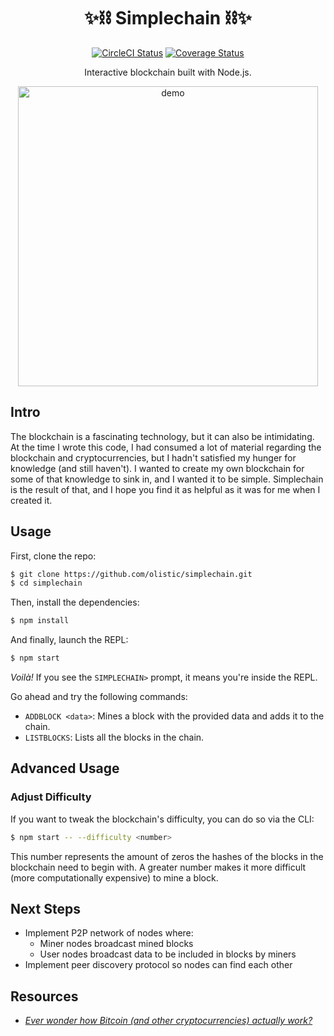 <h1 align="center">✨⛓ Simplechain ⛓✨</h1>

<p align="center">
  <a href="https://circleci.com/gh/olistic/simplechain"><img alt="CircleCI Status" src="https://img.shields.io/circleci/project/github/olistic/simplechain.svg?style=flat-square"></a>
  <a href="https://codeclimate.com/github/olistic/simplechain"><img alt="Coverage Status" src="https://img.shields.io/codeclimate/coverage/olistic/simplechain.svg?style=flat-square"></a>
</p>

<p align="center">
  Interactive blockchain built with Node.js.
</p>

<p align="center">
  <img alt="demo" src="https://i.imgur.com/cwEbxMJ.gif" height="480">
</p>

## Intro

The blockchain is a fascinating technology, but it can also be intimidating. At the time I wrote this code, I had consumed a lot of material regarding the blockchain and cryptocurrencies, but I hadn't satisfied my hunger for knowledge (and still haven't). I wanted to create my own blockchain for some of that knowledge to sink in, and I wanted it to be simple. Simplechain is the result of that, and I hope you find it as helpful as it was for me when I created it.


## Usage

First, clone the repo:

```sh
$ git clone https://github.com/olistic/simplechain.git
$ cd simplechain
```

Then, install the dependencies:

```sh
$ npm install
```

And finally, launch the REPL:

```sh
$ npm start
```

_Voilà!_ If you see the `SIMPLECHAIN>` prompt, it means you're inside the REPL.

Go ahead and try the following commands:

* `ADDBLOCK <data>`: Mines a block with the provided data and adds it to the chain.
* `LISTBLOCKS`: Lists all the blocks in the chain.

## Advanced Usage

### Adjust Difficulty

If you want to tweak the blockchain's difficulty, you can do so via the CLI:

```sh
$ npm start -- --difficulty <number>
```

This number represents the amount of zeros the hashes of the blocks in the blockchain need to begin with. A greater number makes it more difficult (more computationally expensive) to mine a block.

## Next Steps

* Implement P2P network of nodes where:
  * Miner nodes broadcast mined blocks
  * User nodes broadcast data to be included in blocks by miners
* Implement peer discovery protocol so nodes can find each other

## Resources

* [_Ever wonder how Bitcoin (and other cryptocurrencies) actually work?_](https://youtu.be/bBC-nXj3Ng4)
